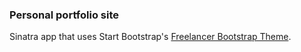 ### Personal portfolio site

Sinatra app that uses Start Bootstrap's [Freelancer Bootstrap Theme](http://startbootstrap.com/template-overviews/freelancer).
